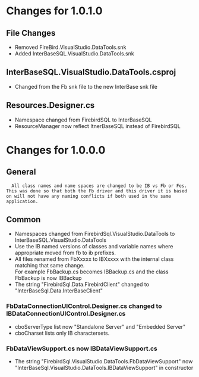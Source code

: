 # Changes for 1.0.1.0

## File Changes
- Removed FireBird.VisualStudio.DataTools.snk
- Added InterBaseSQL.VisualStudio.DataTools.snk

## InterBaseSQL.VisualStudio.DataTools.csproj
- Changed from the Fb snk file to the new InterBase snk file

## Resources.Designer.cs
- Namespace changed from FirebirdSQL to InterBaseSQL
- ResourceManager now reflect ItnerBaseSQL instead of FirebirdSQL

# Changes for 1.0.0.0

## General

	  All class names and name spaces are changed to be IB vs Fb or Fes.  This was done so that both the Fb driver and this driver it is based on will not have any naming conflicts if both used in the same application.

## Common 
- Namespaces changed from FirebirdSql.VisualStudio.DataTools to InterBaseSQL.VisualStudio.DataTools
- Use the IB named versions of classes and variable names where appropriate moved from fb to ib prefixes.	
- All files renamed from FbXxxxx to IBXxxxx with the internal class matching that same change.  
	    For example FbBackup.cs becomes IBBackup.cs and the class FbBackup is now IBBackup
- The string "FirebirdSql.Data.FirebirdClient" changed to "InterBaseSql.Data.InterBaseClient"
		
###	FbDataConnectionUIControl.Designer.cs changed to IBDataConnectionUIControl.Designer.cs
- cboServerType list now "Standalone Server" and "Embedded Server"
- cboCharset lists only IB charactersets.
		
###	FbDataViewSupport.cs now IBDataViewSupport.cs
- The string "FirebirdSql.VisualStudio.DataTools.FbDataViewSupport" now "InterBaseSql.VisualStudio.DataTools.IBDataViewSupport" in constructor
		
	
	
	
	
	
